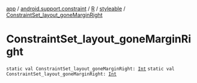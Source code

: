 [app](../../../index.md) / [android.support.constraint](../../index.md) / [R](../index.md) / [styleable](index.md) / [ConstraintSet_layout_goneMarginRight](./-constraint-set_layout_gone-margin-right.md)

# ConstraintSet_layout_goneMarginRight

`static val ConstraintSet_layout_goneMarginRight: `[`Int`](https://kotlinlang.org/api/latest/jvm/stdlib/kotlin/-int/index.html)
`static val ConstraintSet_layout_goneMarginRight: `[`Int`](https://kotlinlang.org/api/latest/jvm/stdlib/kotlin/-int/index.html)